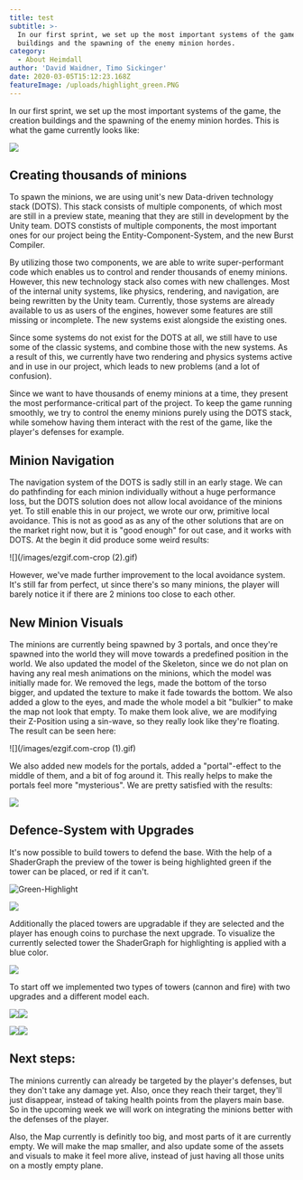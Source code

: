 ```yaml
---
title: test
subtitle: >-
  In our first sprint, we set up the most important systems of the game, the
  buildings and the spawning of the enemy minion hordes.
category:
  - About Heimdall
author: 'David Waidner, Timo Sickinger'
date: 2020-03-05T15:12:23.168Z
featureImage: /uploads/highlight_green.PNG
---
```

In our first sprint, we set up the most important systems of the game, the creation buildings and the spawning of the enemy minion hordes. This is what the game currently looks like:

![](/images/towers_in_combat.PNG)

## Creating thousands of minions

To spawn the minions, we are using unit's new Data-driven technology stack (DOTS). This stack consists of multiple components, of which most are still in a preview state, meaning that they are still in development by the Unity team. DOTS constists of multiple components, the most important ones for our project being the Entity-Component-System, and the new Burst Compiler.

By utilizing those two components, we are able to write super-performant code which enables us to control and render thousands of enemy minions. However, this new technology stack also comes with new challenges. Most of the internal unity systems, like physics, rendering, and navigation, are being rewritten by the Unity team. Currently, those systems are already available to us as users of the engines, however some features are still missing or incomplete. The new systems exist alongside the existing ones.

Since some systems do not exist for the DOTS at all, we still have to use some of the classic systems, and combine those with the new systems. As a result of this, we currently have two rendering and physics systems active and in use in our project, which leads to new problems (and a lot of confusion).

Since we want to have thousands of enemy minions at a time, they present the most performance-critical part of the project. To keep the game running smoothly, we try to control the enemy minions purely using the DOTS stack, while somehow having them interact with the rest of the game, like the player's defenses for example.

## Minion Navigation

The navigation system of the DOTS is sadly still in an early stage. We can do pathfinding for each minion individually without a huge performance loss, but the DOTS solution does not allow local avoidance of the minions yet. To still enable this in our project, we wrote our orw, primitive local avoidance. This is not as good as as any of the other solutions that are on the market right now, but it is "good enough" for out case, and it works with DOTS. At the begin it did produce some weird results:

![](/images/ezgif.com-crop (2).gif)

However, we've made further improvement to the local avoidance system. It's still far from perfect, ut since there's so many minions, the player will barely notice it if there are 2 minions too close to each other.

## New Minion Visuals

The minions are currently being spawned by 3 portals, and once they're spawned into the world they will move towards a predefined position in the world. We also updated the model of the Skeleton, since we do not plan on having any real mesh animations on the minions, which the model was initially made for. We removed the legs, made the bottom of the torso bigger, and updated the texture to make it fade towards the bottom. We also added a glow to the eyes, and made the whole model a bit "bulkier" to make the map not look that empty. To make them look alive, we are modifying their Z-Position using a sin-wave, so they really look like they're floating. The result can be seen here:

![](/images/ezgif.com-crop (1).gif)

We also added new models for the portals, added a "portal"-effect to the middle of them, and a bit of fog around it. This really helps to make the portals feel more "mysterious". We are pretty satisfied with the results:

![](/images/portals_initial.PNG)

## Defence-System with Upgrades

It's now possible to build towers to defend the base. With the help of a ShaderGraph the preview of the tower is being highlighted green if the tower can be placed, or red if it can't.

![](/images/highlight_green.PNG "Green-Highlight")

![](/images/highlight_red.PNG)

Additionally the placed towers are upgradable if they are selected and the player has enough coins to purchase the next upgrade. To visualize the currently selected tower the ShaderGraph for highlighting is applied with a blue color.

![](/images/highlight_blue-1.PNG)

To start off we implemented two types of towers (cannon and fire) with two upgrades and a different model each.

![](/images/cannon_lvl1-1.PNG)![](/images/cannon_lvl2-1.PNG)

![](/images/fire_lvl1.PNG)![](/images/fire_lvl2.PNG)

## Next steps:

The minions currently can already be targeted by the player's defenses, but they don't take any damage yet. Also, once they reach their target, they'll just disappear, instead of taking health points from the players main base. So in the upcoming week we will work on integrating the minions better with the defenses of the player.

Also, the Map currently is definitly too big, and most parts of it are currently empty. We will make the map smaller, and also update some of the assets and visuals to make it feel more alive, instead of just having all those units on a mostly empty plane.